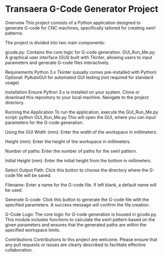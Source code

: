 # Transaera G-Code Generator Project
Overview
This project consists of a Python application designed to generate G-code for CNC machines, specifically tailored for creating swirl patterns. 

The project is divided into two main components:

gcode.py: Contains the core logic for G-code generation.
GUI_Run_Me.py: A graphical user interface (GUI) built with Tkinter, allowing users to input parameters and generate G-code files interactively.

Requirements
Python 3.x
Tkinter (usually comes pre-installed with Python)
Optional: PyAutoGUI for automated GUI testing (not required for standard usage)

Installation
Ensure Python 3.x is installed on your system.
Clone or download this repository to your local machine.
Navigate to the project directory.

Running the Application
To run the application, execute the GUI_Run_Me.py script:
python GUI_Run_Me.py
This will open the GUI, where you can input parameters for the G-code generation.

Using the GUI
Width (mm): Enter the width of the workspace in millimeters.

Height (mm): Enter the height of the workspace in millimeters.

Number of paths: Enter the number of paths for the swirl pattern.

Initial Height (mm): Enter the initial height from the bottom in millimeters.

Select Output Path: Click this button to choose the directory where the G-code file will be saved.

Filename: Enter a name for the G-code file. If left blank, a default name will be used.

Generate G-code: Click this button to generate the G-code file with the specified parameters. A success message will confirm the file creation.

G-Code Logic
The core logic for G-code generation is housed in gcode.py. 
This module includes functions to calculate the swirl pattern based on the given parameters and ensures that the generated paths are within the specified workspace limits.

Contributions
Contributions to this project are welcome. Please ensure that any pull requests or issues are clearly described to facilitate effective collaboration.
